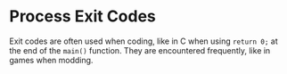 # Process Exit Codes

Exit codes are often used when coding, like in C when using `return 0;` at the end of the `main()` function. They are encountered frequently, like in games when modding.
